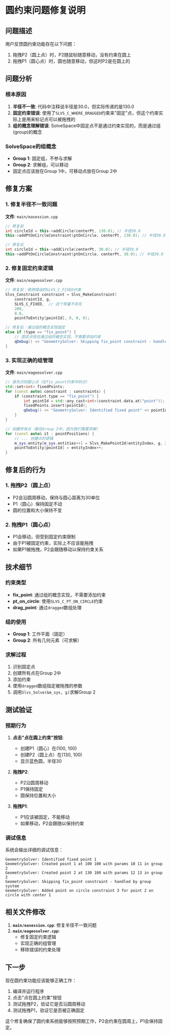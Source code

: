 # 圆约束问题修复说明

## 问题描述

用户反馈圆约束功能存在以下问题：
1. 拖拽P2（圆上点）时，P2随鼠标随意移动，没有约束在圆上
2. 拖拽P1（圆心点）时，圆也随意移动，但这时P2是在圆上的

## 问题分析

### 根本原因
1. **半径不一致**: 代码中注释说半径是30.0，但实际传递的是130.0
2. **固定约束错误**: 使用了`SLVS_C_WHERE_DRAGGED`约束来"固定"点，但这个约束实际上是用来标记点可以被拖拽的
3. **组的概念理解错误**: SolveSpace中固定点不是通过约束实现的，而是通过组(group)的概念

### SolveSpace的组概念
- **Group 1**: 固定组，不参与求解
- **Group 2**: 求解组，可以移动
- 固定点应该放在Group 1中，可移动点放在Group 2中

## 修复方案

### 1. 修复半径不一致问题

**文件**: `main/easession.cpp`

```cpp
// 修复前
int circleId = this->addCircle(centerPt, 130.0); // 半径30.0
this->addPtOnCircleConstraint(ptOnCircle, centerPt, 130.0); // 半径30.0

// 修复后
int circleId = this->addCircle(centerPt, 30.0); // 半径30.0
this->addPtOnCircleConstraint(ptOnCircle, centerPt, 30.0); // 半径30.0
```

### 2. 修复固定约束逻辑

**文件**: `main/eageosolver.cpp`

```cpp
// 修复前：使用错误的SLVS_C_FIXED约束
Slvs_Constraint constraint = Slvs_MakeConstraint(
    constraintId, g,
    SLVS_C_FIXED,  // 这个常量不存在
    200,
    0.0,
    pointToEntity[pointId], 0, 0, 0);

// 修复后：通过组的概念实现固定
else if (type == "fix_point") {
    // 固定点现在通过组的概念实现，不需要添加约束
    qDebug() << "GeometrySolver: Skipping fix_point constraint - handled by group system";
}
```

### 3. 实现正确的组管理

**文件**: `main/eageosolver.cpp`

```cpp
// 首先识别圆心点（在fix_point约束中的点）
std::set<int> fixedPoints;
for (const auto& constraint : constraints) {
    if (constraint.type == "fix_point") {
        int pointId = std::any_cast<int>(constraint.data.at("point"));
        fixedPoints.insert(pointId);
        qDebug() << "GeometrySolver: Identified fixed point" << pointId;
    }
}

// 创建所有点（都在Group 2中，因为我们需要求解）
for (const auto& it : pointPositions) {
    // ... 创建点的逻辑
    m_sys.entity[m_sys.entities++] = Slvs_MakePoint2d(entityIndex, g, 200, paramXIndex, paramYIndex);
    pointToEntity[pointId] = entityIndex++;
}
```

## 修复后的行为

### 1. 拖拽P2（圆上点）
- P2会沿圆周移动，保持与圆心距离为30单位
- P1（圆心）保持固定不动
- 圆的位置和大小保持不变

### 2. 拖拽P1（圆心点）
- P1会移动，但受到固定约束限制
- 由于P1被固定约束，实际上不应该能拖拽
- 如果P1被拖拽，P2会跟随移动以保持约束关系

## 技术细节

### 约束类型
- **fix_point**: 通过组的概念实现，不需要添加约束
- **pt_on_circle**: 使用`SLVS_C_PT_ON_CIRCLE`约束
- **drag_point**: 通过`dragged`数组处理

### 组的使用
- **Group 1**: 工作平面（固定）
- **Group 2**: 所有几何元素（可求解）

### 求解过程
1. 识别固定点
2. 创建所有点在Group 2中
3. 添加约束
4. 使用`dragged`数组指定被拖拽的参数
5. 调用`Slvs_Solve(&m_sys, g)`求解Group 2

## 测试验证

### 预期行为
1. **点击"点在圆上约束"按钮**:
   - 创建P1（圆心）在(100, 100)
   - 创建P2（圆上点）在(130, 100)
   - 显示蓝色圆，半径30

2. **拖拽P2**:
   - P2沿圆周移动
   - P1保持固定
   - 圆保持位置和大小

3. **拖拽P1**:
   - P1应该被固定，不能移动
   - 如果移动，P2会跟随以保持约束

### 调试信息
系统会输出详细的调试信息：
```
GeometrySolver: Identified fixed point 1
GeometrySolver: Created point 1 at 100 100 with params 10 11 in group 2
GeometrySolver: Created point 2 at 130 100 with params 12 13 in group 2
GeometrySolver: Skipping fix_point constraint - handled by group system
GeometrySolver: Added point on circle constraint 3 for point 2 on circle with center 1
```

## 相关文件修改

1. **`main/easession.cpp`**: 修复半径不一致问题
2. **`main/eageosolver.cpp`**: 
   - 修复固定约束逻辑
   - 实现正确的组管理
   - 移除错误的约束处理

## 下一步

现在圆约束功能应该能够正确工作：
1. 编译并运行程序
2. 点击"点在圆上约束"按钮
3. 测试拖拽P2，验证它是否沿圆周移动
4. 测试拖拽P1，验证它是否被正确固定

这个修复确保了圆约束系统能够按照预期工作，P2会约束在圆周上，P1会保持固定。
